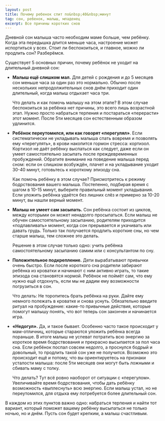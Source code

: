 ```yaml
---
layout: post
title: Почему ребенок спит по&nbsp;40&nbsp;минут
tag: сон, ребенок, малыш, младенец
excerpt: Все причины коротких снов
---
```


Дневной сон малыша часто необходим маме больше, чем ребёнку. Когда эта передышка длится меньше часа, настроение может испортиться у всех. Стоит ли беспокоиться, и главное, можно ли продлить сон? Разберёмся.

Существует 5 основных причин, почему ребёнок не уходит на длительный дневной сон:

* **Малыш ещё слишком мал.** Для детей с рождения и до 5 месяцев сон меньше часа за один раз это нормально. Обычно после нескольких непродолжительных снов днём приходит один длительный, когда малыш отдыхает часа три.  

    Что делать и как помочь малышу на этом этапе? В этом случае беспокоиться за ребёнка нет причины, это всего лишь возрастной этап. Нужно просто набраться терпения и постараться «перерасти» этот момент. После 5ти месяцев сон естественным образом удлинится.

* **Ребёнок переутомился, или как говорят «перегулял»**. Если систематически не укладывать малыша спать вовремя и позволять ему «перегулять», в крови накопится гормон стресса: кортизол. Кортизол не даёт ребёнку выспаться как следует, даже если он умеет самостоятельно засыпать после преждевременных пробуждений. Обратите внимание на поведение малыша перед сном: если он слишком возбуждён, плачет и на укладывание уходит 30-40 минут, готовьтесь к короткому эпизоду сна.  
 
    Как помочь ребёнку в этом случае? Присмотритесь к режиму бодрствования вашего малыша. Постепенно, подбирая время с шагом в 10-15 минут, выберите правильный момент укладывания. Если уложить ребёнка удаётся без лишних слёз и примерно за 10-20 минут, вы нашли верный момент.  

* **Малыш не умеет сам засыпать.** Сон ребёнка состоит из циклов, между которыми он может ненадолго просыпаться. Если малыш не обучен самостоятельному засыпанию, родителям приходится «подлавливать» момент, когда сон прерывается и укачивать или давать грудь. Только так получается продлить короткие сны, но чем старше малыш, тем сложнее это делать.  

    Решение в этом случае только одно: учить ребёнка самостоятельному засыпанию самим или с консультантом по сну.

* **Положительное подкрепление.** Дети вырабатывают привычки очень быстро. Если после короткого сна родители забирают ребёнка из кроватки и начинают с ним активно играть, то такие эпизода сна становятся нормой. Ребёнок не поймёт сам, что ему нужно ещё отдохнуть, если мы не дадим ему возможности погрузиться в сон.  

    Что делать: Не торопитесь брать ребёнка на руки. Дайте ему немного полежать в кроватке и снова уснуть. Обязательно введите ритуал на пробуждение: какие-то привычные действия, которые помогут малышу понять, что вот теперь сон закончен и начинается игра.

* **«Недогул».** Да, и такое бывает. Особенно часто такое происходит у мам-отличниц, которые стараются уложить ребёнка всегда пораньше. В итоге малыш не успеват потратить всю энергию за короткое время бодрствования и прекрасно высыпается за пол часа сна. Если ребёнок поспал совсем недолго, а проснулся бодрый и довольный, то продлить такой сон уже не получится. Возможно это происходит ещё и потому, что вы ориентируетесь на признаки усталости малыша: после 5ти месяцев они могут быть ложными и сбивать маму с толку.  

    Что делать? Тут всё ровно наоборот от ситуации с «перегулом». Увеличивайте время бодрствования, чтобы дать ребёнку возможность «выплеснуть» всю энергию. Если малыш устал, но не переутомился, для отдыха ему потребуется более длительный сон. 

В каждом из этих пунктов важно одно: набраться терпения и найти тот вариант, который поможет вашему ребёнку высыпаться не только ночью, но и днём. Пусть сон будет крепким, а малыш счастливым.
